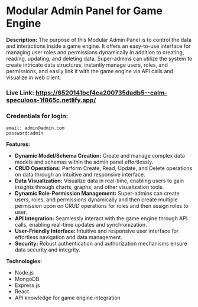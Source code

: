 # Modular Admin Panel for Game Engine

**Description:**
The purpose of this Modular Admin Panel is to control the data and interactions inside a game engine. It offers an easy-to-use interface for managing user roles and permissions dynamically in addition to creating, reading, updating, and deleting data. Super-admins can utilize the system to create intricate data structures, instantly manage users, roles, and permissions, and easily link it with the game engine via API calls and visualize in web client.

### Live Link: https://6520141bcf4ea200735dadb5--calm-speculoos-1f865c.netlify.app/

### Credentials for login:

    email: admin@admin.com
    password:admin

**Features:**

- **Dynamic Model/Schema Creation:** Create and manage complex data models and schemas within the admin panel effortlessly.
- **CRUD Operations:** Perform Create, Read, Update, and Delete operations on data through an intuitive and responsive interface.
- **Data Visualization:** Visualize data in real-time, enabling users to gain insights through charts, graphs, and other visualization tools.
- **Dynamic Role-Permission Management:** Super-admins can create users, roles, and permissions dynamically and then create multiple permission upon on CRUD operations for roles and then assign roles to user.
- **API Integration:** Seamlessly interact with the game engine through API calls, enabling real-time updates and synchronization.
- **User-Friendly Interface:** Intuitive and responsive user interface for effortless navigation and data management.
- **Security:** Robust authentication and authorization mechanisms ensure data security and integrity.

**Technologies:**

- Node.js
- MongoDB
- Express.js
- React
- API knowledge for game engine integration
